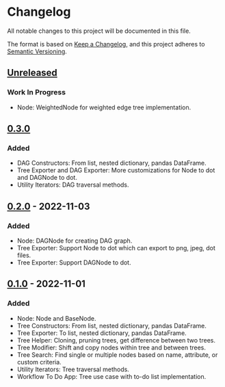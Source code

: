# Changelog
All notable changes to this project will be documented in this file.

The format is based on [Keep a Changelog](https://keepachangelog.com/en/1.0.0/),
and this project adheres to [Semantic Versioning](https://semver.org/spec/v2.0.0.html).

## [Unreleased]
### Work In Progress
- Node: WeightedNode for weighted edge tree implementation.

## [0.3.0]
### Added
- DAG Constructors: From list, nested dictionary, pandas DataFrame.
- Tree Exporter and DAG Exporter: More customizations for Node to dot and DAGNode to dot.
- Utility Iterators: DAG traversal methods.

## [0.2.0] - 2022-11-03
### Added
- Node: DAGNode for creating DAG graph.
- Tree Exporter: Support Node to dot which can export to png, jpeg, dot files.
- Tree Exporter: Support DAGNode to dot.

## [0.1.0] - 2022-11-01
### Added
- Node: Node and BaseNode.
- Tree Constructors: From list, nested dictionary, pandas DataFrame.
- Tree Exporter: To list, nested dictionary, pandas DataFrame.
- Tree Helper: Cloning, pruning trees, get difference between two trees.
- Tree Modifier: Shift and copy nodes within tree and between trees.
- Tree Search: Find single or multiple nodes based on name, attribute, or custom criteria.
- Utility Iterators: Tree traversal methods.
- Workflow To Do App: Tree use case with to-do list implementation.

[Unreleased]: https://github.com/kayjan/bigtree/compare/HEAD...v0.2.0
[0.3.0]: https://github.com/kayjan/bigtree/compare/v0.2.0...v0.3.0
[0.2.0]: https://github.com/kayjan/bigtree/compare/v0.1.0...v0.2.0
[0.1.0]: https://github.com/kayjan/bigtree/releases/tag/v0.1.0
